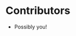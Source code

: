 <!--
SPDX-FileCopyrightText: 2024 C. J. Howard
SPDX-License-Identifier: CC-BY-SA-4.0
-->

# Contributors

* Possibly you!
